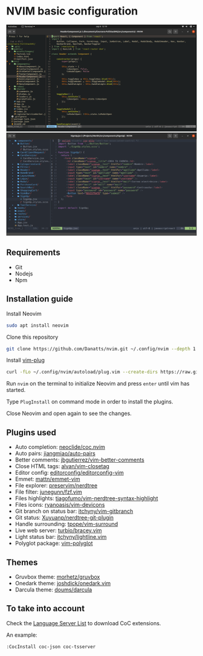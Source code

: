 # NVIM basic configuration

![ScreenShot](doc/gruvbox01.png)
![ScreenShot](doc/onedark01.png)

## Requirements

- Git
- Nodejs
- Npm

## Installation guide

Install Neovim

```sh
sudo apt install neovim
```

Clone this repository

```sh
git clone https://github.com/Danatts/nvim.git ~/.config/nvim --depth 1
```

Install [vim-plug](https://github.com/junegunn/vim-plug)

```sh
curl -fLo ~/.config/nvim/autoload/plug.vim --create-dirs https://raw.githubusercontent.com/junegunn/vim-plug/master/plug.vim
```

Run `nvim` on the terminal to initialize Neovim and press `enter` until vim has started.

Type `PlugInstall` on command mode in order to install the plugins.

Close Neovim and open again to see the changes.

## Plugins used

- Auto completion: [neoclide/coc.nvim](https://github.com/neoclide/coc.nvim)
- Auto pairs: [jiangmiao/auto-pairs](https://github.com/jiangmiao/auto-pairs)
- Better comments: [jbgutierrez/vim-better-comments](https://github.com/jbgutierrez/vim-better-comments)
- Close HTML tags: [alvan/vim-closetag](https://github.com/alvan/vim-closetag)
- Editor config: [editorconfig/editorconfig-vim](https://github.com/editorconfig/editorconfig-vim)
- Emmet: [mattn/emmet-vim](https://github.com/mattn/emmet-vim)
- File explorer: [preservim/nerdtree](https://github.com/preservim/nerdtree)
- File filter: [junegunn/fzf.vim](https://github.com/junegunn/fzf.vim)
- Files highlights: [tiagofumo/vim-nerdtree-syntax-highlight](https://github.com/tiagofumo/vim-nerdtree-syntax-highlight)
- Files icons: [ryanoasis/vim-devicons](https://github.com/ryanoasis/vim-devicons)
- Git branch on status bar: [itchyny/vim-gitbranch](https://github.com/itchyny/vim-gitbranch)
- Git status: [Xuyuanp/nerdtree-git-plugin](https://github.com/Xuyuanp/nerdtree-git-plugin)
- Handle surrounding: [tpope/vim-surround](https://github.com/tpope/vim-surround)
- Live web server: [turbio/bracey.vim](https://github.com/turbio/bracey.vim)
- Light status bar: [itchyny/lightline.vim](https://github.com/itchyny/lightline.vim)
- Polyglot package: [vim-polyglot](https://github.com/sheerun/vim-polyglot)

## Themes

- Gruvbox theme: [morhetz/gruvbox](https://github.com/morhetz/gruvbox)
- Onedark theme: [joshdick/onedark.vim](https://github.com/joshdick/onedark.vim)
- Darcula theme: [doums/darcula](https://github.com/doums/darcula)

## To take into account

Check the [Language Server List](https://github.com/neoclide/coc.nvim/wiki/Language-servers)
to download CoC extensions.

An example:

```sh
:CocInstall coc-json coc-tsserver
```

